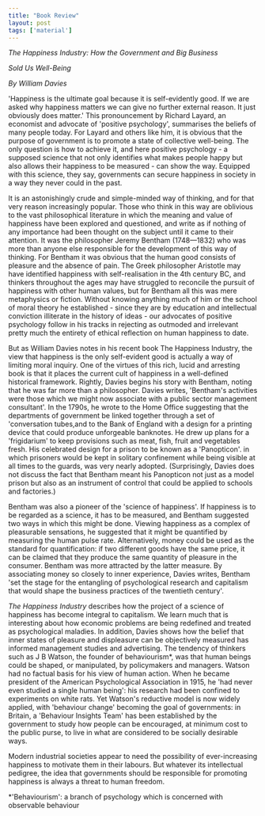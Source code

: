 ```yaml
---
title: "Book Review"
layout: post
tags: ['material']
---
```


*The Happiness Industry: How the Government and Big Business*

*Sold Us Well-Being*

*By William Davies*

'Happiness is the ultimate goal because it is self-evidently good. If we are asked why happiness matters we can give no further external reason. It just obviously does matter.' This pronouncement by Richard Layard, an economist and advocate of 'positive psychology', summarises the beliefs of many people today. For Layard and others like him, it is obvious that the purpose of government is to promote a state of collective well-being. The only question is how to achieve it, and here positive psychology - a supposed science that not only identifies what makes people happy but also allows their happiness to be measured - can show the way. Equipped with this science, they say, governments can secure happiness in society in a way they never could in the past.

 

It is an astonishingly crude and simple-minded way of thinking, and for that very reason increasingly popular. Those who think in this way are oblivious to the vast philosophical literature in which the meaning and value of happiness have been explored and questioned, and write as if nothing of any importance had been thought on the subject until it came to their attention. It was the philosopher Jeremy Bentham (1748—1832) who was more than anyone else responsible for the development of this way of thinking. For Bentham it was obvious that the human good consists of pleasure and the absence of pain. The Greek philosopher Aristotle may have identified happiness with self-realisation in the 4th century BC, and thinkers throughout the ages may have struggled to reconcile the pursuit of happiness with other human values, but for Bentham all this was mere metaphysics or fiction. Without knowing anything much of him or the school of moral theory he established - since they are by education and intellectual conviction illiterate in the history of ideas - our advocates of positive psychology follow in his tracks in rejecting as outmoded and irrelevant pretty much the entirety of ethical reflection on human happiness to date.

 

But as William Davies notes in his recent book The Happiness Industry, the view that happiness is the only self-evident good is actually a way of limiting moral inquiry. One of the virtues of this rich, lucid and arresting book is that it places the current cult of happiness in a well-defined historical framework. Rightly, Davies begins his story with Bentham, noting that he was far more than a philosopher. Davies writes, 'Bentham's activities were those which we might now associate with a public sector management consultant'. In the 1790s, he wrote to the Home Office suggesting that the departments of government be linked together through a set of 'conversation tubes,and to the Bank of England with a design for a printing device that could produce unforgeable banknotes. He drew up plans for a 'frigidarium' to keep provisions such as meat, fish, fruit and vegetables fresh. His celebrated design for a prison to be known as a 'Panopticon'. in which prisoners would be kept in solitary confinement while being visible at all times to the guards, was very nearly adopted. (Surprisingly, Davies does not discuss the fact that Bentham meant his Panopticon not just as a model prison but also as an instrument of control that could be applied to schools and factories.)

 

Bentham was also a pioneer of the 'science of happiness'. If happiness is to be regarded as a science, it has to be measured, and Bentham suggested two ways in which this might be done. Viewing happiness as a complex of pleasurable sensations, he suggested that it might be quantified by measuring the human pulse rate. Alternatively, money could be used as the standard for quantification: if two different goods have the same price, it can be claimed that they produce the same quantity of pleasure in the consumer. Bentham was more attracted by the latter measure. By associating money so closely to inner experience, Davies writes, Bentham 'set the stage for the entangling of psychological research and capitalism that would shape the business practices of the twentieth century'.

 

*The Happiness Industry* describes how the project of a science of happiness has become integral to capitalism. We learn much that is interesting about how economic problems are being redefined and treated as psychological maladies. In addition, Davies shows how the belief that inner states of pleasure and displeasure can be objectively measured has informed management studies and advertising. The tendency of thinkers such as J B Watson, the founder of behaviourism*, was that human beings could be shaped, or manipulated, by policymakers and managers. Watson had no factual basis for his view of human action. When he became president of the American Psychological Association in 1915, he 'had never even studied a single human being': his research had been confined to experiments on white rats. Yet Watson's reductive model is now widely applied, with 'behaviour change' becoming the goal of governments: in Britain, a 'Behaviour Insights Team' has been established by the government to study how people can be encouraged, at minimum cost to the public purse, to live in what are considered to be socially desirable ways.

 

Modern industrial societies appear to need the possibility of ever-increasing happiness to motivate them in their labours. But whatever its intellectual pedigree, the idea that governments should be responsible for promoting happiness is always a threat to human freedom.

*'Behaviourism': a branch of psychology which is concerned with observable behaviour
